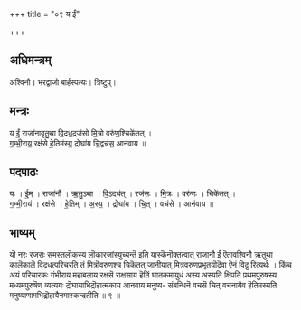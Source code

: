 +++
title = "०९ य ईं"

+++
## अधिमन्त्रम्
अश्विनौ। भरद्वाजो बार्हस्पत्यः। त्रिष्टुप्।

## मन्त्रः
य ईं॒ राजा॑नावृतु॒था वि॒दध॒द्रज॑सो मि॒त्रो वरु॑ण॒श्चिके॑तत् ।  
ग॒म्भी॒राय॒ रक्ष॑से हे॒तिम॑स्य॒ द्रोघा॑य चि॒द्वच॑स॒ आन॑वाय ॥

## पदपाठः
यः । ई॒म् । राजा॑नौ । ऋ॒तु॒ऽथा । वि॒ऽदध॑त् । रज॑सः । मि॒त्रः । वरु॑णः । चिके॑तत् ।  
ग॒म्भी॒राय॑ । रक्ष॑से । हे॒तिम् । अ॒स्य॒ । द्रोघा॑य । चि॒त् । वच॑से । आन॑वाय ॥

## भाष्यम्
यॊ नरः रजसः समस्तलॊकस्य लॊकारजांस्युच्यन्तॆ इति यास्कॆनॊक्तत्वात् राजानौ ईं ऎतावश्विनौ ऋतुथा कालॆकालॆ विदधत्परिचरति तं मित्रॊवरुणश्च चिकॆतत् जानीयात् मित्रवरुणप्रभृतयॊदॆवा ऎनं विदु रित्यर्थः । किंच अयं परिचारकः गंभीराय महाबलाय रक्षसॆ राक्षसाय हॆतिं घातकमायुधं अस्य अस्यति क्षिपति प्रथमपुरुषस्य मध्यमपुरुषॆण व्यत्ययः द्रॊघायाभिद्रॊहात्मकाय आनवाय मनुष्य- संबन्धिनॆ वचसॆ चित् वचनायैव हॆतिमस्यति मनुष्याणामभिद्रॊहायैनमास्कन्दतीति ॥ ९ ॥